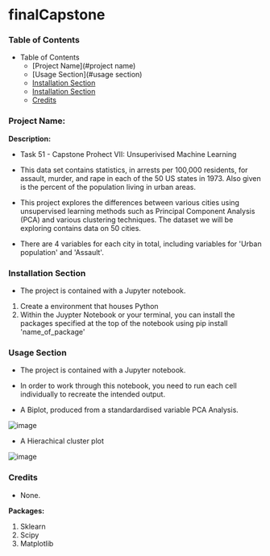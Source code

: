 # finalCapstone

### Table of Contents

- Table of Contents
  - [Project Name](#project name) 
  - [Usage Section](#usage section)
  - [Installation Section](#installationsection)
  - [Installation Section](https://github.com/EJR-1/finalCapstone/blob/main/README.md#usage-section)
  - [Credits](#credits)


### Project Name:


**Description:** 
- Task 51 - Capstone Prohect VII: Unsuperivised Machine Learning

- This data set contains statistics, in arrests per 100,000 residents,
for assault, murder, and rape in each of the 50 US states in 1973. Also given is the
percent of the population living in urban areas.

- This project explores the differences between various cities using unsupervised learning methods such as Principal Component Analysis (PCA) and
various clustering techniques. The dataset we will be exploring contains data on 50
cities. 

- There are 4 variables for each city in total, including variables for 'Urban population' and 'Assault'.



### Installation Section

 - The project is contained with a Jupyter notebook.
  1. Create a environment that houses Python
  2. Within the Juypter Notebook or your terminal, you can install the packages specified at the top of the notebook using pip install 'name_of_package'


### Usage Section

- The project is contained with a Jupyter notebook.

- In order to work through this notebook, you need to run each cell individually to recreate the intended output.

- A Biplot, produced from a standardardised variable PCA Analysis.

![image](https://user-images.githubusercontent.com/122671771/219451250-da2d7481-69c5-4845-9f35-4cf5c59c91b7.png)

- A Hierachical cluster plot

![image](https://user-images.githubusercontent.com/122671771/219450150-7c15fe27-20f0-463f-b88f-f55e47b0589a.png)


### Credits
 - None.


**Packages:**
 1. Sklearn
 2. Scipy
 3. Matplotlib





